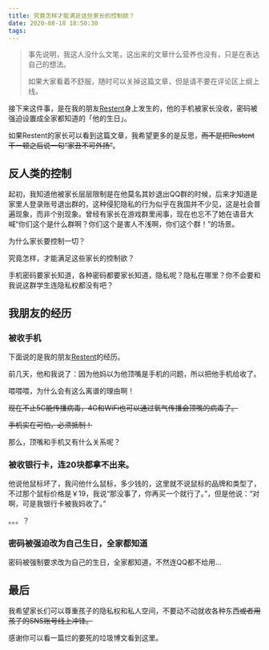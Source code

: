 ```yaml
---
title: 究竟怎样才能满足这些家长的控制欲？
date: 2020-08-18 18:50:30
tags:
---
```


> 事先说明，我这人没什么文笔，这出来的文章什么营养也没有，只是在表达自己的想法。
>
> 如果大家看着不舒服，随时可以关掉这篇文章，但是请不要在评论区上纲上线。

接下来这件事，是在我的朋友[Restent](https://hexo.restent.site/)身上发生的，他的手机被家长没收，密码被强迫设置成全家都知道的「他的生日」。

如果Restent的家长可以看到这篇文章，我希望更多的是反思，~~而不是把Restent干一顿之后说一句“家丑不可外扬”~~。

<!-- more -->

## 反人类的控制

起初，我知道他被家长层层限制是在他莫名其妙退出QQ群的时候，后来才知道是家里人登录账号退出群的，这种侵犯隐私的行为似乎在我国并不少见，这是社会普遍现象，而非个别现象。曾经有家长在游戏群里闹事，现在也忘不了她在语音大喊“你们这个是什么群啊？你们这个是害人不浅啊，你们这个群！”的场景。

为什么家长要控制一切？

究竟怎样，才能满足这些家长的控制欲？

手机密码要家长知道，各种密码都要家长知道，隐私呢？隐私在哪里？你不会要和我说这群学生连隐私权都没有吧？

## 我朋友的经历

### 被收手机

下面说的是我的朋友[Restent](https://hexo.restent.site/)的经历。

前几天，他和我说了：因为他妈以为他顶嘴是手机的问题，所以把他手机给收了。

喂喂喂，为什么会有这么离谱的理由啊！

~~现在不止5G能传播病毒，4G和WiFi也可以通过氧气传播会顶嘴的病毒了。~~

~~手机实在可怕，必须抵制！~~

那么，顶嘴和手机又有什么关系呢？

### 被收银行卡，连20块都拿不出来。

他说他鼠标坏了，我问他什么鼠标，多少钱的，这里就不说鼠标的品牌和类型了，不过那个鼠标价格是￥19，我说“那没事了，你再买一个就行了。”，但是他说：“对啊，可是我银行卡被我妈收了。”

。。。？

### 密码被强迫改为自己生日，全家都知道

密码被强制要求改为自己的生日，全家都知道，不然连QQ都不给用...

## 最后

我希望家长们可以尊重孩子的隐私权和私人空间，不要动不动就收各种东西~~或者用孩子的SNS账号线上冲锋。~~

感谢你可以看一篇烂的要死的垃圾博文看到这里。
